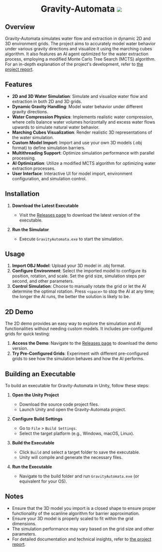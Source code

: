 <h1 align="center">
    Gravity-Automata
    <img src="https://img.shields.io/badge/Unity-2022.3.52f1-blue?logo=unity&logoColor=white&style=for-the-badge">
</h1>

## Overview

Gravity-Automata simulates water flow and extraction in dynamic 2D and 3D environment grids. The project aims to accurately model water behavior under various gravity directions and visualize it using the marching cubes algorithm. It also features an AI agent optimized for the water extraction process, employing a modified Monte Carlo Tree Search (MCTS) algorithm. For an in-depth explanation of the project's development, refer to [the project report](https://github.com/SimBoi/Gravity-Automata/blob/main/project_report.pdf).

## Features

- **2D and 3D Water Simulation**: Simulate and visualize water flow and extraction in both 2D and 3D grids.
- **Dynamic Gravity Handling**: Model water behavior under different gravity directions.
- **Water Compression Physics**: Implements realistic water compression, where cells balance water volumes horizontally and excess water flows upwards to simulate natural water behavior.
- **Marching Cubes Visualization**: Render realistic 3D representations of the water simulation.
- **Custom Model Import**: Import and use your own 3D models (.obj format) to define simulation barriers.
- **Multithreading Support**: Optimize simulation performance with parallel processing.
- **AI Optimization**: Utilize a modified MCTS algorithm for optimizing water extraction processes.
- **User Interface**: Interactive UI for model import, environment configuration, and simulation control.

## Installation

1. **Download the Latest Executable**
   - Visit the [Releases page](https://github.com/SimBoi/Gravity-Automata/releases) to download the latest version of the executable.

2. **Run the Simulator**
   - Execute `GravityAutomata.exe` to start the simulation.

## Usage

1. **Import OBJ Model**: Upload your 3D model in .obj format.
2. **Configure Environment**: Select the imported model to configure its position, rotation, and scale. Set the grid size, simulation steps per second, and other parameters.
3. **Control Simulation**: Choose to manually rotate the grid or let the AI determine the optimal rotation. Press `<space>` to stop the AI at any time; the longer the AI runs, the better the solution is likely to be.

## 2D Demo

The 2D demo provides an easy way to explore the simulation and AI functionalities without needing custom models. It includes pre-configured grids for quick testing:

1. **Access the Demo**: Navigate to the [Releases page](https://github.com/SimBoi/Gravity-Automata/releases) to download the demo version.
2. **Try Pre-Configured Grids**: Experiment with different pre-configured grids to see how the simulation behaves and how the AI performs.

## Building an Executable

To build an executable for Gravity-Automata in Unity, follow these steps:

1. **Open the Unity Project**
   - Download the source code project files.
   - Launch Unity and open the Gravity-Automata project.
   
2. **Configure Build Settings**
   - Go to `File` > `Build Settings`.
   - Select the target platform (e.g., Windows, macOS, Linux).

3. **Build the Executable**
   - Click `Build` and select a target folder to save the executable.
   - Unity will compile and generate the necessary files.
   
4. **Run the Executable**
   - Navigate to the build folder and run `GravityAutomata.exe` (or equivalent for your OS).

## Notes

- Ensure that the 3D model you import is a closed shape to ensure proper functionality of the scanline algorithm for barrier approximation.
- Ensure your 3D model is properly scaled to fit within the grid dimensions.
- The simulation performance may vary based on the grid size and other parameters.
- For detailed documentation and technical insights, refer to [the project report](https://github.com/SimBoi/Gravity-Automata/blob/main/project_report.pdf).
